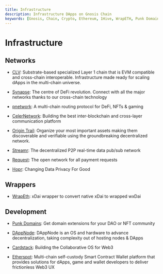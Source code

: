 ```yaml
---
title: Infrastructure 
description: Infrastructure DApps on Gnosis Chain
keywords: [Gnosis, Chain, Crypto, Ethereum, 1Hive, WrapETH, Punk Domains, Origin Trail, Streamr Network, Orchid, Colony, Hopr, DAppNode, Circles, Cardstack, Request]
---
```


# Infrastructure

## Networks

* [CLV](https://clv.org/): Substrate-based specialized Layer 1 chain that is EVM compatible and cross-chain interoperable. Infrastructure made ready for scaling dApps in the multi-chain universe.

* [Synapse](https://synapse.network): The centre of DeFi revolution. Connect with all the major networks thanks to our cross-chain technology

* [pnetwork](https://p.network/): A multi-chain routing protocol for DeFi, NFTs & gaming 

* [CelerNetwork](https://celer.network): Building the best inter-blockchain and cross-layer communication platform

* [Origin Trail](https://origintrail.io/): Organize your most important assets making them discoverable and verifiable using the groundbreaking decentralized network.

* [Streamr](https://streamr.network): The decentralized P2P real-time data pub/sub network

* [Request](https://request.network): The open network for all payment requests 

* [Hopr](https://hoprnet.org): Changing Data Privacy For Good


## Wrappers

* [WrapEth](https://wrapeth.com/): xDai wrapper to convert native xDai to wrapped wxDai

## Development

* [Punk Domains](https://punk.domains): Get domain extensions for your DAO or NFT community

* [DAppNode](https://dappnode.io): DAppNode is an OS and hardware to advance decentralization, taking complexity out of hosting nodes & DApps

* [Cardstack](https://cardstack.com): Building the Collaborative OS for Web3

* [Etherspot](https://etherspot.io): Multi-chain self-custody Smart Contract Wallet platform that provides solutions for dApps, game and wallet developers to deliver frictionless Web3 UX

